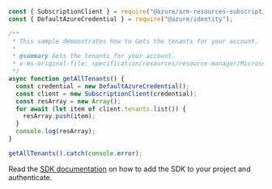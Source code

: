 ```javascript
const { SubscriptionClient } = require("@azure/arm-resources-subscriptions");
const { DefaultAzureCredential } = require("@azure/identity");

/**
 * This sample demonstrates how to Gets the tenants for your account.
 *
 * @summary Gets the tenants for your account.
 * x-ms-original-file: specification/resources/resource-manager/Microsoft.Resources/stable/2021-01-01/examples/GetTenants.json
 */
async function getAllTenants() {
  const credential = new DefaultAzureCredential();
  const client = new SubscriptionClient(credential);
  const resArray = new Array();
  for await (let item of client.tenants.list()) {
    resArray.push(item);
  }
  console.log(resArray);
}

getAllTenants().catch(console.error);
```

Read the [SDK documentation](https://github.com/Azure/azure-sdk-for-js/blob/%40azure%2Farm-resources-subscriptions_2.0.1/sdk/resources-subscriptions/arm-resources-subscriptions/README.md) on how to add the SDK to your project and authenticate.
